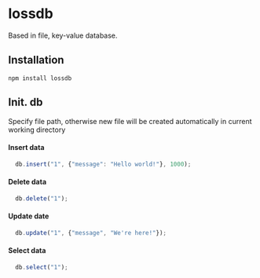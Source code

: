 # lossdb
Based in file, key-value database.

## Installation
``` shell
npm install lossdb
```

## Init. db

Specify file path, otherwise new file will be created automatically in current working directory

#### Insert data
```js
  db.insert("1", {"message": "Hello world!"}, 1000);
```
#### Delete data
```js
  db.delete("1");
```
#### Update date
```js
  db.update("1", {"message", "We're here!"});
```
#### Select data
```js
  db.select("1");
```
